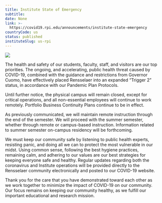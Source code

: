 ```yaml
---
title: Institute State of Emergency
subtitle: 
date: None
link: >-
  https://covid19.rpi.edu/announcements/institute-state-emergency
countryCode: us
status: published
instituteSlug: us-rpi
---
```

![](https://covid19.rpi.edu/themes/custom/paperclip/img/favicons/apple-touch-icon.png)

The health and safety of our students, faculty, staff, and visitors are our top priorities. The ongoing, and accelerating, public health threat caused by COVID-19, combined with the guidance and restrictions from Governor Cuomo, have effectively placed Rensselaer into an expanded “Trigger 2” status, in accordance with our Pandemic Plan Protocols.

Until further notice, the physical campus will remain closed, except for critical operations, and all non-essential employees will continue to work remotely. Portfolio Business Continuity Plans continue to be in effect.

As previously communicated, we will maintain remote instruction through the end of the semester. We will proceed with the summer semester, whether through remote or campus-based instruction. Information related to summer semester on-campus residency will be forthcoming.

We must keep our community safe by listening to public health experts, resisting panic, and doing all we can to protect the most vulnerable in our midst. Using common sense, following the best hygiene practices, remaining calm, and adhering to our values are our best strategies for keeping everyone safe and healthy. Regular updates regarding both the coronavirus and Institute operations will be provided directly to the Rensselaer community electronically and posted to our COVID-19 website.

Thank you for the care that you have demonstrated toward each other as we work together to minimize the impact of COVID-19 on our community. Our focus remains on keeping our community healthy, as we fulfill our important educational and research mission.